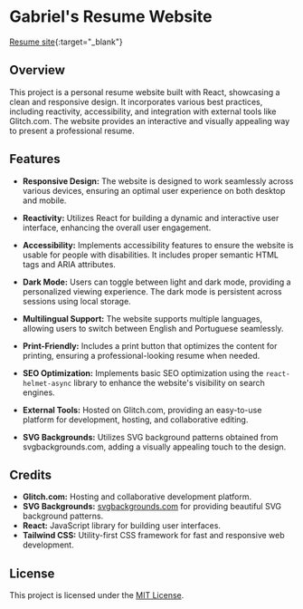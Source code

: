 # Gabriel's Resume Website

[Resume site](https:///gabrieldsousa.glitch.me){:target="_blank"}


## Overview

This project is a personal resume website built with React, showcasing a clean and responsive design. It incorporates various best practices, including reactivity, accessibility, and integration with external tools like Glitch.com. The website provides an interactive and visually appealing way to present a professional resume.

## Features

- **Responsive Design:** The website is designed to work seamlessly across various devices, ensuring an optimal user experience on both desktop and mobile.

- **Reactivity:** Utilizes React for building a dynamic and interactive user interface, enhancing the overall user engagement.

- **Accessibility:** Implements accessibility features to ensure the website is usable for people with disabilities. It includes proper semantic HTML tags and ARIA attributes.

- **Dark Mode:** Users can toggle between light and dark mode, providing a personalized viewing experience. The dark mode is persistent across sessions using local storage.

- **Multilingual Support:** The website supports multiple languages, allowing users to switch between English and Portuguese seamlessly.

- **Print-Friendly:** Includes a print button that optimizes the content for printing, ensuring a professional-looking resume when needed.

- **SEO Optimization:** Implements basic SEO optimization using the `react-helmet-async` library to enhance the website's visibility on search engines.

- **External Tools:** Hosted on Glitch.com, providing an easy-to-use platform for development, hosting, and collaborative editing.

- **SVG Backgrounds:** Utilizes SVG background patterns obtained from svgbackgrounds.com, adding a visually appealing touch to the design.

## Credits

- **Glitch.com:** Hosting and collaborative development platform.
- **SVG Backgrounds:** [svgbackgrounds.com](https://www.svgbackgrounds.com) for providing beautiful SVG background patterns.
- **React:** JavaScript library for building user interfaces.
- **Tailwind CSS:** Utility-first CSS framework for fast and responsive web development.

## License

This project is licensed under the [MIT License](LICENSE).
